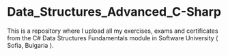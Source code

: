 # Data_Structures_Advanced_C-Sharp

This is a repository where I upload all my exercises, exams and certificates from the C# Data Structures Fundamentals module in Software University ( Sofia, Bulgaria ).
